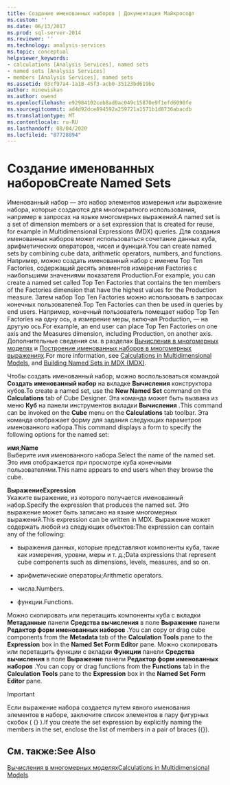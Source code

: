 ```yaml
---
title: Создание именованных наборов | Документация Майкрософт
ms.custom: ''
ms.date: 06/13/2017
ms.prod: sql-server-2014
ms.reviewer: ''
ms.technology: analysis-services
ms.topic: conceptual
helpviewer_keywords:
- calculations [Analysis Services], named sets
- named sets [Analysis Services]
- members [Analysis Services], named sets
ms.assetid: 03cf97a4-1a18-45f3-acb0-35123bd619be
author: minewiskan
ms.author: owend
ms.openlocfilehash: e92984102ceb8ad0ac049c15870e9f1efd6090fe
ms.sourcegitcommit: ad4d92dce894592a259721a1571b1d8736abacdb
ms.translationtype: MT
ms.contentlocale: ru-RU
ms.lasthandoff: 08/04/2020
ms.locfileid: "87728894"
---
```

# <a name="create-named-sets"></a><span data-ttu-id="0e1d4-102">Создание именованных наборов</span><span class="sxs-lookup"><span data-stu-id="0e1d4-102">Create Named Sets</span></span>
  <span data-ttu-id="0e1d4-103">Именованный набор — это набор элементов измерения или выражение набора, которые создаются для многократного использования, например в запросах на языке многомерных выражений.</span><span class="sxs-lookup"><span data-stu-id="0e1d4-103">A named set is a set of dimension members or a set expression that is created for reuse, for example in Multidimensional Expressions (MDX) queries.</span></span> <span data-ttu-id="0e1d4-104">Для создания именованных наборов может использоваться сочетание данных куба, арифметических операторов, чисел и функций.</span><span class="sxs-lookup"><span data-stu-id="0e1d4-104">You can create named sets by combining cube data, arithmetic operators, numbers, and functions.</span></span> <span data-ttu-id="0e1d4-105">Например, можно создать именованный набор с именем Top Ten Factories, содержащий десять элементов измерения Factories с наибольшими значениями показателя Production.</span><span class="sxs-lookup"><span data-stu-id="0e1d4-105">For example, you can create a named set called Top Ten Factories that contains the ten members of the Factories dimension that have the highest values for the Production measure.</span></span> <span data-ttu-id="0e1d4-106">Затем набор Top Ten Factories можно использовать в запросах конечных пользователей.</span><span class="sxs-lookup"><span data-stu-id="0e1d4-106">Top Ten Factories can then be used in queries by end users.</span></span> <span data-ttu-id="0e1d4-107">Например, конечный пользователь помещает набор Top Ten Factories на одну ось, а измерение меры, включая Production, — на другую ось.</span><span class="sxs-lookup"><span data-stu-id="0e1d4-107">For example, an end user can place Top Ten Factories on one axis and the Measures dimension, including Production, on another axis.</span></span> <span data-ttu-id="0e1d4-108">Дополнительные сведения см. в разделах [Вычисления в многомерных моделях](calculations-in-multidimensional-models.md) и [Построение именованных наборов в многомерных выражениях](mdx/mdx-named-sets-building-named-sets.md).</span><span class="sxs-lookup"><span data-stu-id="0e1d4-108">For more information, see [Calculations in Multidimensional Models](calculations-in-multidimensional-models.md), and [Building Named Sets in MDX &#40;MDX&#41;](mdx/mdx-named-sets-building-named-sets.md).</span></span>  
  
 <span data-ttu-id="0e1d4-109">Чтобы создать именованный набор, можно воспользоваться командой **Создать именованный набор** на вкладке **Вычисления** конструктора кубов.</span><span class="sxs-lookup"><span data-stu-id="0e1d4-109">To create a named set, use the **New Named Set** command on the **Calculations** tab of Cube Designer.</span></span> <span data-ttu-id="0e1d4-110">Эта команда может быть вызвана из меню **Куб** на панели инструментов вкладки **Вычисления** .</span><span class="sxs-lookup"><span data-stu-id="0e1d4-110">This command can be invoked on the **Cube** menu on the **Calculations** tab toolbar.</span></span> <span data-ttu-id="0e1d4-111">Эта команда отображает форму для задания следующих параметров именованного набора.</span><span class="sxs-lookup"><span data-stu-id="0e1d4-111">This command displays a form to specify the following options for the named set:</span></span>  
  
 <span data-ttu-id="0e1d4-112">**имя**;</span><span class="sxs-lookup"><span data-stu-id="0e1d4-112">**Name**</span></span>  
 <span data-ttu-id="0e1d4-113">Выберите имя именованного набора.</span><span class="sxs-lookup"><span data-stu-id="0e1d4-113">Select the name of the named set.</span></span> <span data-ttu-id="0e1d4-114">Это имя отображается при просмотре куба конечными пользователями.</span><span class="sxs-lookup"><span data-stu-id="0e1d4-114">This name appears to end users when they browse the cube.</span></span>  
  
 <span data-ttu-id="0e1d4-115">**Выражение**</span><span class="sxs-lookup"><span data-stu-id="0e1d4-115">**Expression**</span></span>  
 <span data-ttu-id="0e1d4-116">Укажите выражение, из которого получается именованный набор.</span><span class="sxs-lookup"><span data-stu-id="0e1d4-116">Specify the expression that produces the named set.</span></span> <span data-ttu-id="0e1d4-117">Это выражение может быть записано на языке многомерных выражений.</span><span class="sxs-lookup"><span data-stu-id="0e1d4-117">This expression can be written in MDX.</span></span> <span data-ttu-id="0e1d4-118">Выражение может содержать любой из следующих объектов:</span><span class="sxs-lookup"><span data-stu-id="0e1d4-118">The expression can contain any of the following:</span></span>  
  
-   <span data-ttu-id="0e1d4-119">выражения данных, которые представляют компоненты куба, такие как измерения, уровни, меры и т. д.;</span><span class="sxs-lookup"><span data-stu-id="0e1d4-119">Data expressions that represent cube components such as dimensions, levels, measures, and so on.</span></span>  
  
-   <span data-ttu-id="0e1d4-120">арифметические операторы;</span><span class="sxs-lookup"><span data-stu-id="0e1d4-120">Arithmetic operators.</span></span>  
  
-   <span data-ttu-id="0e1d4-121">числа.</span><span class="sxs-lookup"><span data-stu-id="0e1d4-121">Numbers.</span></span>  
  
-   <span data-ttu-id="0e1d4-122">функции.</span><span class="sxs-lookup"><span data-stu-id="0e1d4-122">Functions.</span></span>  
  
 <span data-ttu-id="0e1d4-123">Можно скопировать или перетащить компоненты куба с вкладки **Метаданные** панели **Средства вычисления** в поле **Выражение** панели **Редактор форм именованных наборов** .</span><span class="sxs-lookup"><span data-stu-id="0e1d4-123">You can copy or drag cube components from the **Metadata** tab of the **Calculation Tools** pane to the **Expression** box in the **Named Set Form Editor** pane.</span></span> <span data-ttu-id="0e1d4-124">Можно скопировать или перетащить функции с вкладки **Функции** панели **Средства вычисления** в поле **Выражение** панели **Редактор форм именованных наборов** .</span><span class="sxs-lookup"><span data-stu-id="0e1d4-124">You can copy or drag functions from the **Functions** tab in the **Calculation Tools** pane to the **Expression** box in the **Named Set Form Editor** pane.</span></span>  
  
> [!IMPORTANT]  
>  <span data-ttu-id="0e1d4-125">Если выражение набора создается путем явного именования элементов в наборе, заключите список элементов в пару фигурных скобок ( {} ).</span><span class="sxs-lookup"><span data-stu-id="0e1d4-125">If you create the set expression by explicitly naming the members in the set, enclose the list of members in a pair of braces ({}).</span></span>  
  
## <a name="see-also"></a><span data-ttu-id="0e1d4-126">См. также:</span><span class="sxs-lookup"><span data-stu-id="0e1d4-126">See Also</span></span>  
 [<span data-ttu-id="0e1d4-127">Вычисления в многомерных моделях</span><span class="sxs-lookup"><span data-stu-id="0e1d4-127">Calculations in Multidimensional Models</span></span>](calculations-in-multidimensional-models.md)  
  
  
